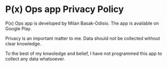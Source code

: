 # P(x) Ops app Privacy Policy

P(x) Ops app is developed by Milan Basak-Odisio.  The app is available on Google Play.

Privacy is an important matter to me. Data should not be collected without clear knowledge.

To the best of my knwoledge and belief, I have not programmed this app to collect any data whatsoever. 
